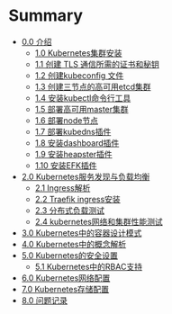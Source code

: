 # Summary

* [0.0 介绍](README.md)
   * [1.0 Kubernetes集群安装](00-kubernetes安装前言.md)
   * [1.1 创建 TLS 通信所需的证书和秘钥](01-TLS证书和秘钥.md)
   * [1.2 创建kubeconfig 文件](02-kubeconfig文件.md)
   * [1.3 创建三节点的高可用etcd集群](03-高可用etcd集群.md)
   * [1.4 安装kubectl命令行工具](04-kubectl命令行工具.md)
   * [1.5 部署高可用master集群](05-部署高可用master集群.md)
   * [1.6 部署node节点](06-部署node节点.md)
   * [1.7 部署kubedns插件](07-dns-addon.md)
   * [1.8 安装dashboard插件](08-dashboard-addon.md)
   * [1.9 安装heapster插件](09-heapster-addon.md)
   * [1.10 安装EFK插件](10-EFK-addons.md)
* [2.0 Kubernetes服务发现与负载均衡]()
   * [2.1 Ingress解析](11-ingress-resource.md)
   * [2.2 Traefik ingress安装](12-traefik-ingress.md)
   * [2.3 分布式负载测试](14-分布式负载测试.md)
   * [2.4 kubernetes网络和集群性能测试](15-kubernetes网络和集群性能测试.md)
* [3.0 Kubernetes中的容器设计模式]()
* [4.0 Kubernetes中的概念解析]()
* [5.0 Kubernetes的安全设置]()
   * [5.1 Kubernetes中的RBAC支持](13-Kubernetes中的RBAC支持.md)
* [6.0 Kubernetes网络配置]()
* [7.0 Kubernetes存储配置]()
* [8.0 问题记录](issues.md)


